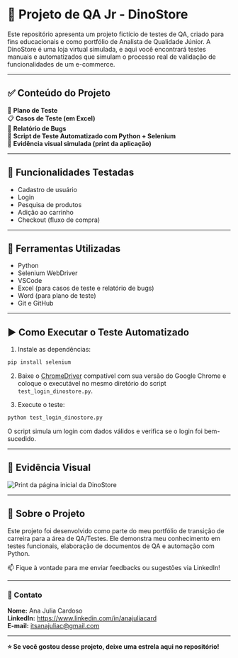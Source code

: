 # 🦕 Projeto de QA Jr - DinoStore

Este repositório apresenta um projeto fictício de testes de QA, criado para fins educacionais e como portfólio de Analista de Qualidade Júnior. A DinoStore é uma loja virtual simulada, e aqui você encontrará testes manuais e automatizados que simulam o processo real de validação de funcionalidades de um e-commerce.

---

## ✅ Conteúdo do Projeto

📄 **Plano de Teste**  
📋 **Casos de Teste (em Excel)**  
🐞 **Relatório de Bugs**  
🧪 **Script de Teste Automatizado com Python + Selenium**  
📸 **Evidência visual simulada (print da aplicação)**

---

## 🧪 Funcionalidades Testadas

- Cadastro de usuário
- Login
- Pesquisa de produtos
- Adição ao carrinho
- Checkout (fluxo de compra)

---

## 🧰 Ferramentas Utilizadas

- Python  
- Selenium WebDriver  
- VSCode  
- Excel (para casos de teste e relatório de bugs)  
- Word (para plano de teste)  
- Git e GitHub  

---

## ▶️ Como Executar o Teste Automatizado

1. Instale as dependências:
```bash
pip install selenium
```

2. Baixe o [ChromeDriver](https://sites.google.com/chromium.org/driver/) compatível com sua versão do Google Chrome e coloque o executável no mesmo diretório do script `test_login_dinostore.py`.

3. Execute o teste:
```bash
python test_login_dinostore.py
```

O script simula um login com dados válidos e verifica se o login foi bem-sucedido.

---

## 📸 Evidência Visual

![Print da página inicial da DinoStore](./homepage_dinostore.png)

---

## 💬 Sobre o Projeto

Este projeto foi desenvolvido como parte do meu portfólio de transição de carreira para a área de QA/Testes. Ele demonstra meu conhecimento em testes funcionais, elaboração de documentos de QA e automação com Python.

📫 Fique à vontade para me enviar feedbacks ou sugestões via LinkedIn!

---

### 🔗 Contato

**Nome:** Ana Julia Cardoso  
**LinkedIn:** https://www.linkedin.com/in/anajuliacard  
**E-mail:** itsanajuliac@gmail.com  

---

**⭐ Se você gostou desse projeto, deixe uma estrela aqui no repositório!**
